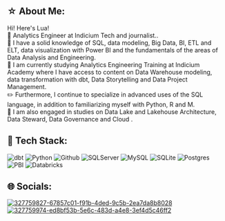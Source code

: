 ## ☆ About Me:
Hi! Here's Lua!<br>🦊 Analytics Engineer at Indicium Tech and journalist..<br>🎲 I have a solid knowledge of SQL, data modeling, Big Data, BI, ETL and ELT, data visualization with Power BI and the fundamentals of the areas of Data Analysis and Engineering.<br>📔 I am currently studying Analytics Engineering Training at Indicium Academy where I have access to content on Data Warehouse modeling, data transformation with dbt, Data Storytelling and Data Project Management.<br>✏️ Furthermore, I continue to specialize in advanced uses of the SQL language, in addition to familiarizing myself with Python, R and M.<br>🔎 I am also engaged in studies on Data Lake and Lakehouse Architecture, Data Steward, Data Governance and Cloud .


## 👾 Tech Stack:
![dbt](https://github.com/luavsa/luavsa/assets/166923047/e1d4cb12-835b-41ed-a982-9b4236e96fe6) ![Python](https://github.com/luavsa/luavsa/assets/166923047/956c19aa-6442-47cb-a596-bb5095cead4c) ![Github](https://github.com/luavsa/luavsa/assets/166923047/a79f9318-ffc3-4d49-9cd9-69854e0956f7) ![SQLServer](https://github.com/luavsa/luavsa/assets/166923047/6e0cc869-3455-4bcb-9fed-534e3bd9f030) ![MySQL](https://github.com/luavsa/luavsa/assets/166923047/d7a942dd-f77d-4ee2-8521-4e40c21e14f3) ![SQLite](https://github.com/luavsa/luavsa/assets/166923047/beb5dba5-96f5-445e-9da7-01ea4278b149) ![Postgres](https://github.com/luavsa/luavsa/assets/166923047/b78025e2-550a-403c-a7ca-2de4e24cb8db) ![PBI](https://github.com/luavsa/luavsa/assets/166923047/c18849ac-d62b-4215-a5aa-7c2c7199e270) ![Databricks](https://github.com/luavsa/luavsa/assets/166923047/644368dc-15b0-4a5f-a754-e5187a5b6773)  


## 🌐 Socials:
[![327759827-67857c01-f91b-4ded-9c5b-2ea7da8b8028](https://github.com/luavsa/luavsa/assets/166923047/c131fb84-bd1a-4594-aafb-a9347201b9f0)](https://www.linkedin.com/in/luana-vercosa/)  [![327759974-ed8bf53b-5e6c-483d-a4e8-3ef4d5c46ff2](https://github.com/luavsa/luavsa/assets/166923047/9c63852d-1018-499b-8362-0fc28abf8976)](https://www.instagram.com/lua.verszosa/)  
